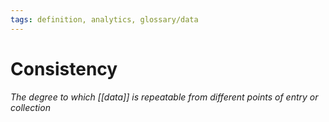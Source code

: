 ```yaml
---
tags: definition, analytics, glossary/data
---
```

#  Consistency
*The degree to which [[data]] is repeatable from different points of entry or collection*